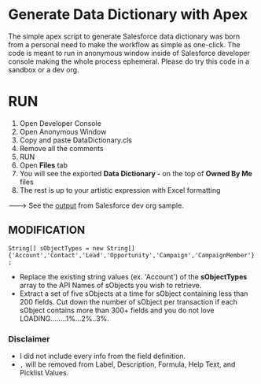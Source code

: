 # Generate Data Dictionary with Apex
The simple apex script to generate Salesforce data dictionary was born from a personal need to make the workflow as simple as one-click. The code is meant to run in anonymous window inside of Salesforce developer console making the whole process ephemeral. Please do try this code in a sandbox or a dev org.

# RUN
1. Open Developer Console
2. Open Anonymous Window
3. Copy and paste DataDictionary.cls
4. Remove all the comments
5. RUN
6. Open **Files** tab
7. You will see the exported **Data Dictionary -** on the top of **Owned By Me** files
8. The rest is up to your artistic expression with Excel formatting

---> See the [output](https://github.com/eehjunggnujhee/DataDictionary/blob/main/Data%20Dictionary%20-%208-21-2021,%2010-12%20PM.csv) from Salesforce dev org sample.

## MODIFICATION

`String[] sObjectTypes = new String[]{'Account','Contact','Lead','Opportunity','Campaign','CampaignMember'};`

- Replace the existing string values (ex. 'Account') of the **sObjectTypes** array to the API Names of sObjects you wish to retrieve.
- Extract a set of five sObjects at a time for sObject containing less than 200 fields. Cut down the number of sObject per transaction if each sObject contains more than 300+ fields and you do not love LOADING........1%...2%..3%.

### Disclaimer
- I did not include every info from the field definition. 
- `,` will be removed from Label, Description, Formula, Help Text, and Picklist Values.